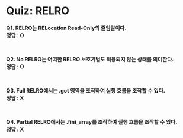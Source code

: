 # Quiz: RELRO

**Q1. RELRO는 RELocation Read-Only의 줄임말이다.**  
**정답 : O**

<br>

**Q2. No RELRO는 어떠한 RELRO 보호기법도 적용되지 않는 상태를 의미한다.**  
**정답 : O**

<br>

**Q3. Full RELRO에서는 .got 영역을 조작하여 실행 흐름을 조작할 수 있다.**  
**정답 : X**

<br>

**Q4. Partial RELRO에서는 .fini_array를 조작하여 실행 흐름을 조작할 수 있다.**  
**정답 : X**
